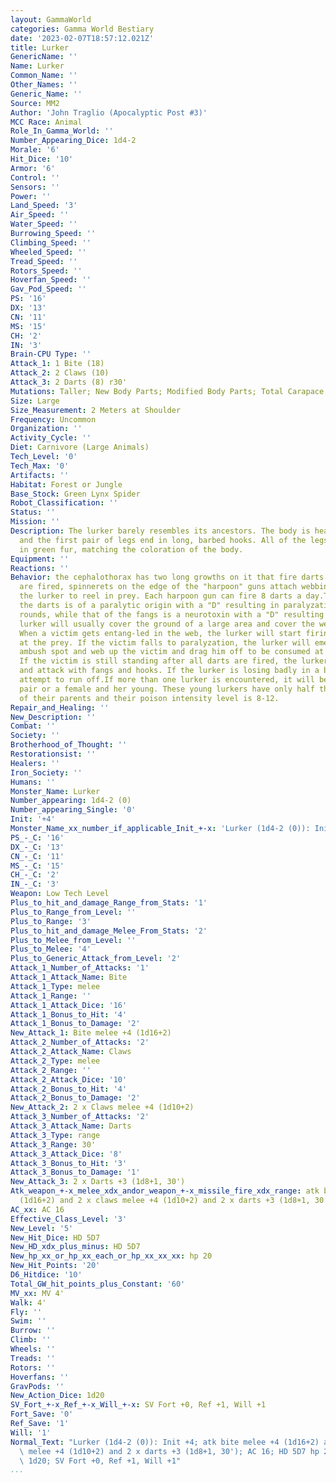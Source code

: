 ```yaml
---
layout: GammaWorld
categories: Gamma World Bestiary
date: '2023-02-07T18:57:12.021Z'
title: Lurker
GenericName: ''
Name: Lurker
Common_Name: ''
Other_Names: ''
Generic_Name: ''
Source: MM2
Author: 'John Traglio (Apocalyptic Post #3)'
MCC Race: Animal
Role_In_Gamma_World: ''
Number_Appearing_Dice: 1d4-2
Morale: '6'
Hit_Dice: '10'
Armor: '6'
Control: ''
Sensors: ''
Power: ''
Land_Speed: '3'
Air_Speed: ''
Water_Speed: ''
Burrowing_Speed: ''
Climbing_Speed: ''
Wheeled_Speed: ''
Tread_Speed: ''
Rotors_Speed: ''
Hoverfan_Speed: ''
Gav_Pod_Speed: ''
PS: '16'
DX: '13'
CN: '11'
MS: '15'
CH: '2'
IN: '3'
Brain-CPU Type: ''
Attack_1: 1 Bite (18)
Attack_2: 2 Claws (10)
Attack_3: 2 Darts (8) r30'
Mutations: Taller; New Body Parts; Modified Body Parts; Total Carapace
Size: Large
Size_Measurement: 2 Meters at Shoulder
Frequency: Uncommon
Organization: ''
Activity_Cycle: ''
Diet: Carnivore (Large Animals)
Tech_Level: '0'
Tech_Max: '0'
Artifacts: ''
Habitat: Forest or Jungle
Base_Stock: Green Lynx Spider
Robot_Classification: ''
Status: ''
Mission: ''
Description: The lurker barely resembles its ancestors. The body is heavily plated
  and the first pair of legs end in long, barbed hooks. All of the legs are covered
  in green fur, matching the coloration of the body.
Equipment: ''
Reactions: ''
Behavior: the cephalothorax has two long growths on it that fire darts. When the darts
  are fired, spinnerets on the edge of the "harpoon" guns attach webbing to them enabling
  the lurker to reel in prey. Each harpoon gun can fire 8 darts a day.The poison of
  the darts is of a paralytic origin with a "D" resulting in paralyzation for 1d8+12
  rounds, while that of the fangs is a neurotoxin with a "D" resulting in death.A
  lurker will usually cover the ground of a large area and cover the web with debris.
  When a victim gets entang-led in the web, the lurker will start firing its darts
  at the prey. If the victim falls to paralyzation, the lurker will emerge from his
  ambush spot and web up the victim and drag him off to be consumed at a later date.
  If the victim is still standing after all darts are fired, the lurker will emerge
  and attack with fangs and hooks. If the lurker is losing badly in a battle, it will
  attempt to run off.If more than one lurker is encountered, it will be either a mating
  pair or a female and her young. These young lurkers have only half the hit dice
  of their parents and their poison intensity level is 8-12.
Repair_and_Healing: ''
New_Description: ''
Combat: ''
Society: ''
Brotherhood_of_Thought: ''
Restorationsist: ''
Healers: ''
Iron_Society: ''
Humans: ''
Monster_Name: Lurker
Number_appearing: 1d4-2 (0)
Number_appearing_Single: '0'
Init: '+4'
Monster_Name_xx_number_if_applicable_Init_+-x: 'Lurker (1d4-2 (0)): Init +4'
PS_-_C: '16'
DX_-_C: '13'
CN_-_C: '11'
MS_-_C: '15'
CH_-_C: '2'
IN_-_C: '3'
Weapon: Low Tech Level
Plus_to_hit_and_damage_Range_from_Stats: '1'
Plus_to_Range_from_Level: ''
Plus_to_Range: '3'
Plus_to_hit_and_damage_Melee_From_Stats: '2'
Plus_to_Melee_from_Level: ''
Plus_to_Melee: '4'
Plus_to_Generic_Attack_from_Level: '2'
Attack_1_Number_of_Attacks: '1'
Attack_1_Attack_Name: Bite
Attack_1_Type: melee
Attack_1_Range: ''
Attack_1_Attack_Dice: '16'
Attack_1_Bonus_to_Hit: '4'
Attack_1_Bonus_to_Damage: '2'
New_Attack_1: Bite melee +4 (1d16+2)
Attack_2_Number_of_Attacks: '2'
Attack_2_Attack_Name: Claws
Attack_2_Type: melee
Attack_2_Range: ''
Attack_2_Attack_Dice: '10'
Attack_2_Bonus_to_Hit: '4'
Attack_2_Bonus_to_Damage: '2'
New_Attack_2: 2 x Claws melee +4 (1d10+2)
Attack_3_Number_of_Attacks: '2'
Attack_3_Attack_Name: Darts
Attack_3_Type: range
Attack_3_Range: 30'
Attack_3_Attack_Dice: '8'
Attack_3_Bonus_to_Hit: '3'
Attack_3_Bonus_to_Damage: '1'
New_Attack_3: 2 x Darts +3 (1d8+1, 30')
Atk_weapon_+-x_melee_xdx_andor_weapon_+-x_missile_fire_xdx_range: atk bite melee +4
  (1d16+2) and 2 x claws melee +4 (1d10+2) and 2 x darts +3 (1d8+1, 30')
AC_xx: AC 16
Effective_Class_Level: '3'
New_Level: '5'
New_Hit_Dice: HD 5D7
New_HD_xdx_plus_minus: HD 5D7
New_hp_xx_or_hp_xx_each_or_hp_xx_xx_xx: hp 20
New_Hit_Points: '20'
D6_Hitdice: '10'
Total_GW_hit_points_plus_Constant: '60'
MV_xx: MV 4'
Walk: 4'
Fly: ''
Swim: ''
Burrow: ''
Climb: ''
Wheels: ''
Treads: ''
Rotors: ''
Hoverfans: ''
GravPods: ''
New_Action_Dice: 1d20
SV_Fort_+-x_Ref_+-x_Will_+-x: SV Fort +0, Ref +1, Will +1
Fort_Save: '0'
Ref_Save: '1'
Will: '1'
Normal_Text: "Lurker (1d4-2 (0)): Init +4; atk bite melee +4 (1d16+2) and 2 x claws\
  \ melee +4 (1d10+2) and 2 x darts +3 (1d8+1, 30'); AC 16; HD 5D7 hp 20; MV 4' ;\
  \ 1d20; SV Fort +0, Ref +1, Will +1"
...
```

